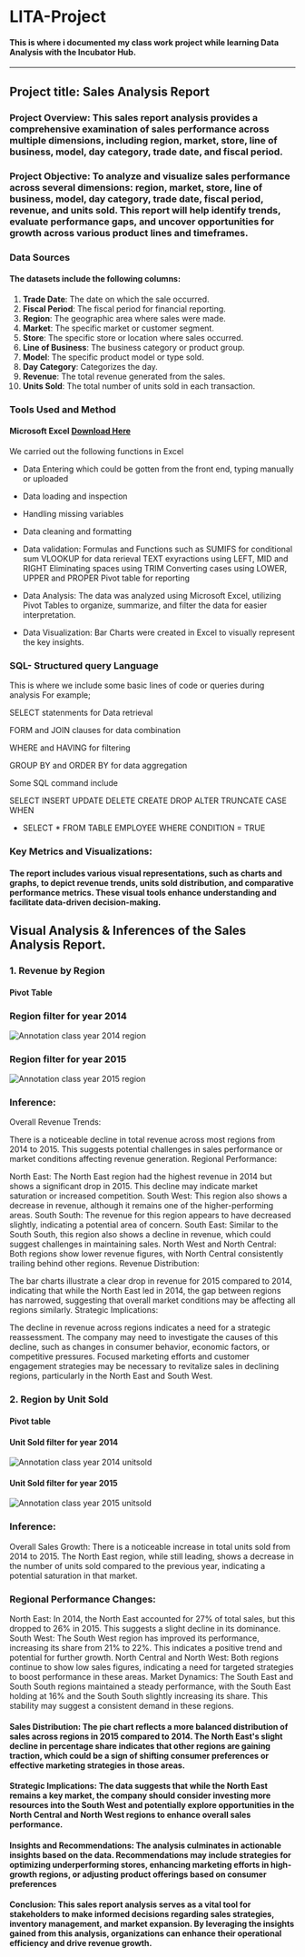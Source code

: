 # LITA-Project
#### This is where i documented my class work project while learning Data Analysis with the Incubator Hub.
---


## Project title: Sales Analysis Report

### Project Overview: This sales report analysis provides a comprehensive examination of sales performance across multiple dimensions, including region, market, store, line of business, model, day category, trade date, and fiscal period.

### Project Objective: To analyze and visualize sales performance across several dimensions: region, market, store, line of business, model, day category, trade date, fiscal period, revenue, and units sold. This report will help identify trends, evaluate performance gaps, and uncover  opportunities for growth across various product lines and timeframes.
 


### Data Sources
#### The datasets include the following columns:
1. **Trade Date**: The date on which the sale occurred.
2. **Fiscal Period**: The fiscal period for financial reporting.
3. **Region**: The geographic area where sales were made.
4. **Market**: The specific market or customer segment.
5. **Store**: The specific store or location where sales occurred.
6. **Line of Business**: The business category or product group.
7. **Model**: The specific product model or type sold.
8. **Day Category**: Categorizes the day.
9. **Revenue**: The total revenue generated from the sales.
10. **Units Sold**: The total number of units sold in each transaction.



### Tools Used and Method 
#### Microsoft Excel [Download Here](https://www.microsoft.com)
We carried out the following functions in Excel

-  Data Entering which could be gotten from the front end, typing manually or uploaded
-  Data loading and inspection
-  Handling missing variables
-  Data cleaning and formatting
-  Data validation: Formulas and Functions such as
SUMIFS for conditional sum
VLOOKUP for data rerieval
TEXT exyractions using LEFT, MID and RIGHT
Eliminating spaces using TRIM
Converting cases using LOWER, UPPER and PROPER
Pivot table for reporting 
-  Data Analysis: The data was analyzed using Microsoft Excel, utilizing Pivot Tables to organize, summarize, and filter the data for easier interpretation.

-  Data Visualization: Bar Charts were created in Excel to visually represent the key insights.

### SQL- Structured query Language
This is where we include some basic lines of code or queries during analysis For example;

SELECT statenments for Data retrieval

FORM and JOIN clauses for data combination

WHERE and HAVING for filtering

GROUP BY and ORDER BY for data aggregation

Some SQL command include

SELECT
INSERT
UPDATE
DELETE
CREATE
DROP
ALTER
TRUNCATE
CASE WHEN
- SELECT * FROM TABLE EMPLOYEE
 WHERE CONDITION = TRUE

### Key Metrics and Visualizations:
#### The report includes various visual representations, such as charts and graphs, to depict revenue trends, units sold distribution, and comparative performance metrics. These visual tools enhance understanding and facilitate data-driven decision-making.


## Visual Analysis & Inferences of the Sales Analysis Report.

### 1. Revenue by Region 
#### Pivot Table


### Region filter for year 2014

![Annotation class year 2014 region](https://github.com/user-attachments/assets/6d53bc11-67d0-4f63-a58d-b33b68f7603c)

### Region filter for year 2015

![Annotation class year 2015 region](https://github.com/user-attachments/assets/3606d81b-56ca-4368-9216-15c2b7a0ded7)

### Inference:
Overall Revenue Trends:

There is a noticeable decline in total revenue across most regions from 2014 to 2015. This suggests potential challenges in sales performance or market conditions affecting revenue generation.
Regional Performance:

North East: The North East region had the highest revenue in 2014 but shows a significant drop in 2015. This decline may indicate market saturation or increased competition.
South West: This region also shows a decrease in revenue, although it remains one of the higher-performing areas.
South South: The revenue for this region appears to have decreased slightly, indicating a potential area of concern.
South East: Similar to the South South, this region also shows a decline in revenue, which could suggest challenges in maintaining sales.
North West and North Central: Both regions show lower revenue figures, with North Central consistently trailing behind other regions.
Revenue Distribution:

The bar charts illustrate a clear drop in revenue for 2015 compared to 2014, indicating that while the North East led in 2014, the gap between regions has narrowed, suggesting that overall market conditions may be affecting all regions similarly.
Strategic Implications:

The decline in revenue across regions indicates a need for a strategic reassessment. The company may need to investigate the causes of this decline, such as changes in consumer behavior, economic factors, or competitive pressures.
Focused marketing efforts and customer engagement strategies may be necessary to revitalize sales in declining regions, particularly in the North East and South West.



### 2.  Region by Unit Sold 
#### Pivot table 



#### Unit Sold filter for year 2014

![Annotation class year 2014 unitsold](https://github.com/user-attachments/assets/71b73279-f2f8-4d20-bcf4-9d60d77e7185)


#### Unit Sold filter for year 2015

![Annotation class year 2015 unitsold](https://github.com/user-attachments/assets/3f7d3775-c08b-4bbe-962f-b31e5d53406b)

### Inference:
Overall Sales Growth: There is a noticeable increase in total units sold from 2014 to 2015. The North East region, while still leading, shows a decrease in the number of units sold compared to the previous year, indicating a potential saturation in that market.

### Regional Performance Changes: 
North East: In 2014, the North East accounted for 27% of total sales, but this dropped to 26% in 2015. This suggests a slight decline in its dominance.
South West: The South West region has improved its performance, increasing its share from 21% to 22%. This indicates a positive trend and potential for further growth.
North Central and North West: Both regions continue to show low sales figures, indicating a need for targeted strategies to boost performance in these areas.
Market Dynamics: The South East and South South regions maintained a steady performance, with the South East holding at 16% and the South South slightly increasing its share. This stability may suggest a consistent demand in these regions.

#### Sales Distribution: The pie chart reflects a more balanced distribution of sales across regions in 2015 compared to 2014. The North East's slight decline in percentage share indicates that other regions are gaining traction, which could be a sign of shifting consumer preferences or effective marketing strategies in those areas.

#### Strategic Implications: The data suggests that while the North East remains a key market, the company should consider investing more resources into the South West and potentially explore opportunities in the North Central and North West regions to enhance overall sales performance.





#### Insights and Recommendations: The analysis culminates in actionable insights based on the data. Recommendations may include strategies for optimizing underperforming stores, enhancing marketing efforts in high-growth regions, or adjusting product offerings based on consumer preferences


#### Conclusion: This sales report analysis serves as a vital tool for stakeholders to make informed decisions regarding sales strategies, inventory management, and market expansion. By leveraging the insights gained from this analysis, organizations can enhance their operational efficiency and drive revenue growth.



